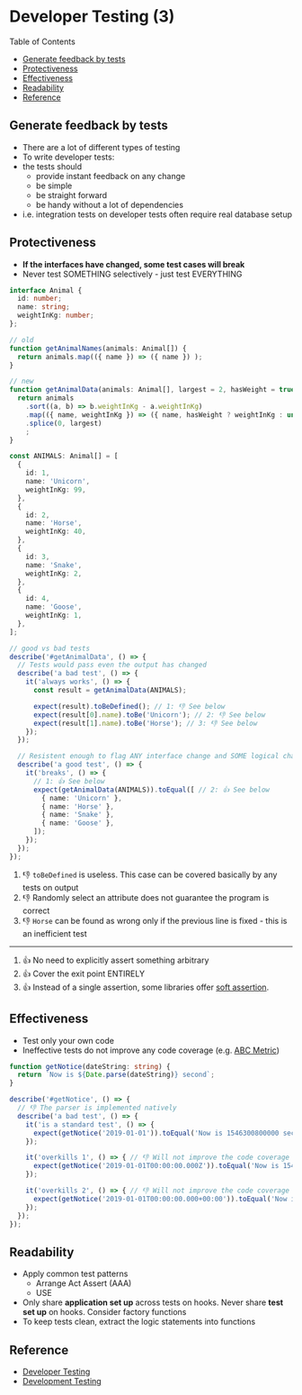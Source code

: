 # Developer Testing (3) <!-- omit in toc -->

Table of Contents

- [Generate feedback by tests](#generate-feedback-by-tests)
- [Protectiveness](#protectiveness)
- [Effectiveness](#effectiveness)
- [Readability](#readability)
- [Reference](#reference)

## Generate feedback by tests

- There are a lot of different types of testing
- To write developer tests:
- the tests should
  - provide instant feedback on any change
  - be simple
  - be straight forward
  - be handy without a lot of dependencies
- i.e. integration tests on developer tests often require real database setup

## Protectiveness

- **If the interfaces have changed, some test cases will break**
- Never test SOMETHING selectively - just test EVERYTHING

```typescript
interface Animal {
  id: number;
  name: string;
  weightInKg: number;
};

// old
function getAnimalNames(animals: Animal[]) {
  return animals.map(({ name }) => ({ name }) );
}

// new
function getAnimalData(animals: Animal[], largest = 2, hasWeight = true) {
  return animals
    .sort((a, b) => b.weightInKg - a.weightInKg)
    .map(({ name, weightInKg }) => ({ name, hasWeight ? weightInKg : undefined }))
    .splice(0, largest)
    ;
}

const ANIMALS: Animal[] = [
  {
    id: 1,
    name: 'Unicorn',
    weightInKg: 99,
  },
  {
    id: 2,
    name: 'Horse',
    weightInKg: 40,
  },
  {
    id: 3,
    name: 'Snake',
    weightInKg: 2,
  },
  {
    id: 4,
    name: 'Goose',
    weightInKg: 1,
  },
];

// good vs bad tests
describe('#getAnimalData', () => {
  // Tests would pass even the output has changed
  describe('a bad test', () => {
    it('always works', () => {
      const result = getAnimalData(ANIMALS);

      expect(result).toBeDefined(); // 1: 👎 See below
      expect(result[0].name).toBe('Unicorn'); // 2: 👎 See below
      expect(result[1].name).toBe('Horse'); // 3: 👎 See below
    });
  });

  // Resistent enough to flag ANY interface change and SOME logical change
  describe('a good test', () => {
    it('breaks', () => {
      // 1: 👍 See below
      expect(getAnimalData(ANIMALS)).toEqual([ // 2: 👍 See below
        { name: 'Unicorn' },
        { name: 'Horse' },
        { name: 'Snake' },
        { name: 'Goose' },
      ]);
    });
  });
});
```

1. 👎 `toBeDefined` is useless. This case can be covered basically by any tests on output
2. 👎 Randomly select an attribute does not guarantee the program is correct
3. 👎 `Horse` can be found as wrong only if the previous line is fixed - this is an inefficient test

---

1. 👍 No need to explicitly assert something arbitrary
2. 👍 Cover the exit point ENTIRELY
3. 👍 Instead of a single assertion, some libraries offer [soft assertion](https://playwright.dev/docs/test-assertions#soft-assertions).

## Effectiveness

- Test only your own code
- Ineffective tests do not improve any code coverage (e.g. [ABC Metric](https://en.wikipedia.org/wiki/ABC_Software_Metric))

```typescript
function getNotice(dateString: string) {
  return `Now is ${Date.parse(dateString)} second`;
}

describe('#getNotice', () => {
  // 👎 The parser is implemented natively
  describe('a bad test', () => {
    it('is a standard test', () => {
      expect(getNotice('2019-01-01')).toEqual('Now is 1546300800000 second');
    });

    it('overkills 1', () => { // 👎 Will not improve the code coverage
      expect(getNotice('2019-01-01T00:00:00.000Z')).toEqual('Now is 1546300800000 second');
    });

    it('overkills 2', () => { // 👎 Will not improve the code coverage
      expect(getNotice('2019-01-01T00:00:00.000+00:00')).toEqual('Now is 1546300800000 second');
    });
  });
});
```

## Readability

- Apply common test patterns
  - Arrange Act Assert (AAA)
  - USE
- Only share **application set up** across tests on hooks. Never share **test set up** on hooks. Consider factory functions
- To keep tests clean, extract the logic statements into functions

## Reference

- [Developer Testing](https://developertesting.rocks "https://developertesting.rocks")
- [Development Testing](https://en.wikipedia.org/wiki/Development_testing "https://en.wikipedia.org/wiki/Development_testing")
